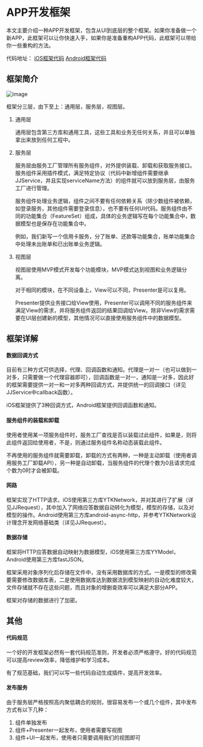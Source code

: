 # APP开发框架

本文主要介绍一种APP开发框架，包含从UI到底层的整个框架。如果你准备做一个新APP，此框架可以让你快速入手，如果你是准备重构APP代码，此框架可以带给你一些重构的方法。

代码地址：
[iOS框架代码](https://github.com/hamilyjing/JJAppFramework/tree/master/JJiOSFramework)
[Android框架代码](https://github.com/hamilyjing/JJAppFramework/tree/master/JJAndroidFramework)

## 框架简介

![image](https://mmbiz.qlogo.cn/mmbiz/YTAjOycganMibYRRc0zeYQSywpN6kTvHYeLH01iahUPyxQxf1xTy5mu0V4ibJatzQphSSvM97rBr2k5IgicQgpayAA/0?wx_fmt=png)

框架分三层，由下至上：通用层，服务层，视图层。

1. 通用层

	通用层包含第三方库和通用工具，这些工具和业务无任何关系，并且可以单独拿出来放到任何工程中。
	
2. 服务层
	
	服务层由服务工厂管理所有服务组件，对外提供装载、卸载和获取服务接口。服务组件采用插件模式，满足特定协议（代码中新增组件需要继承JJService，并且实现serviceName方法）的组件就可以放到服务层，由服务工厂进行管理。
	
	服务组件处理业务逻辑，组件之间不要有任何依赖关系（除少数组件被依赖，如登录服务，其他组件需要登录信息），也不要有任何UI代码。服务组件由不同的功能集合（FeatureSet）组成，具体的业务逻辑写在每个功能集合中，数据模型也是保存在功能集合中。
	
	例如，我们新写一个信用卡服务，分了账单、还款等功能集合，账单功能集合中处理未出账单和已出账单业务逻辑。
	
3. 视图层

	视图层使用MVP模式开发每个功能模块，MVP模式达到视图和业务逻辑分离。
	
	对于相同的模块，在不同设备上，View可以不同，Presenter是可以复用。
	
	Presenter提供业务接口给View使用，Presenter可以调用不同的服务组件来满足View的需求，并将服务组件返回的结果回调给View。除非View的需求需要在UI层创建新的模型，其他情况可以直接使用服务组件中的数据模型。

## 框架详解

#### 数据回调方式

目前有三种方式可供选择，代理、回调函数和通知。代理是一对一（也可以做到一对多，只需要做一个代理容器即可），回调函数是一对一，通知是一对多，因此好的框架需要提供一对一和一对多两种回调方式，并提供统一的回调接口（详见JJService中callback函数）。

iOS框架提供了3种回调方式，Android框架提供回调函数和通知。

#### 服务组件的装载和卸载

使用者使用某一项服务组件时，服务工厂查找是否以装载过此组件，如果是，则将此组件返回给使用者，不是，则通过服务组件名称动态装载此组件。

不再使用的服务组件就需要卸载，卸载的方式有两种，一种是主动卸载（使用者调用服务工厂卸载API），另一种是自动卸载，当服务组件的代理个数为0且请求完成个数为0时才会被卸载。

#### 网路

框架实现了HTTP请求，iOS使用第三方库YTKNetwork，并对其进行了扩展（详见JJRequest），其中加入了网络应答数据自动转化为模型，模型的存储，以及对模型的操作。Android使用第三方库android-async-http，并参考YTKNetwork设计理念开发网络基础类（详见JJRequest）。

#### 数据存储

框架将HTTP应答数据自动映射为数据模型，iOS使用第三方库YYModel，Android使用第三方库fastJSON。

框架采用对象序列化后存储在文件中，没有采用数据库的方式。一是模型的修改需要需要修改数据库表，二是使用数据库达到数据流到模型映射的自动化难度较大，文件存储就不存在这些问题，而且对象的增删查效率可以满足大部分APP。

框架对存储的数据进行了加密。

## 其他

#### 代码规范

一个好的开发框架必然有一套代码规范准则，开发者必须严格遵守。好的代码规范可以提高review效率，降低维护和学习成本。

有了规范基础，我们可以写一些代码自动生成插件，提高开发效率。

#### 发布服务

由于服务层严格按照高内聚低耦合的规则，很容易发布一个或几个组件，其中发布方式有以下几种：

1. 组件单独发布
2. 组件+Presenter一起发布，使用者需要写视图
3. 组件+UI一起发布，使用者只需要调用我们的视图即可
